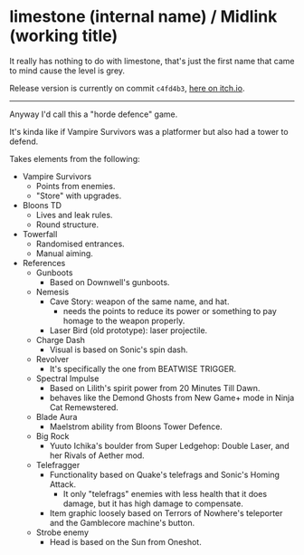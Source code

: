 # limestone (internal name) / Midlink (working title)

It really has nothing to do with limestone, that's just the first name that came to mind cause the level is grey.

Release version is currently on commit `c4fd4b3`, [here on itch.io](https://pixelshock.itch.io/midlink?password=midlink).

---

Anyway I'd call this a "horde defence" game.

It's kinda like if Vampire Survivors was a platformer but also had a tower to defend.

Takes elements from the following:
- Vampire Survivors
    - Points from enemies.
    - "Store" with upgrades.
- Bloons TD
    - Lives and leak rules.
    - Round structure.
- Towerfall
    - Randomised entrances.
    - Manual aiming.
- References
    - Gunboots
        - Based on Downwell's gunboots.
    - Nemesis
        - Cave Story: weapon of the same name, and hat.
            - needs the points to reduce its power or something to pay homage to the weapon properly.
        - Laser Bird (old prototype): laser projectile.
    - Charge Dash
        - Visual is based on Sonic's spin dash.
    - Revolver
        - It's specifically the one from BEATWISE TRIGGER.
    - Spectral Impulse
        - Based on Lilith's spirit power from 20 Minutes Till Dawn.
        - behaves like the Demond Ghosts from New Game+ mode in Ninja Cat Remewstered.
    - Blade Aura
        - Maelstrom ability from Bloons Tower Defence.
    - Big Rock
        - Yuuto Ichika's boulder from Super Ledgehop: Double Laser, and her Rivals of Aether mod.
    - Telefragger
        - Functionality based on Quake's telefrags and Sonic's Homing Attack.
            - It only "telefrags" enemies with less health that it does damage, but it has high damage to compensate.
        - Item graphic loosely based on Terrors of Nowhere's teleporter and the Gamblecore machine's button.
    - Strobe enemy
        - Head is based on the Sun from Oneshot.

